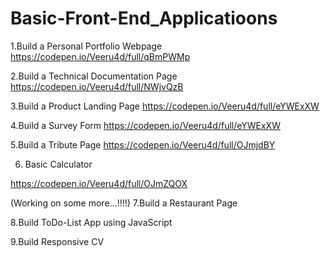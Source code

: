 # Basic-Front-End_Applicatioons

1.Build a Personal Portfolio Webpage
https://codepen.io/Veeru4d/full/qBmPWMp

2.Build a Technical Documentation Page
https://codepen.io/Veeru4d/full/NWjvQzB

3.Build a Product Landing Page
https://codepen.io/Veeru4d/full/eYWExXW

4.Build a Survey Form
https://codepen.io/Veeru4d/full/eYWExXW

5.Build a Tribute Page
https://codepen.io/Veeru4d/full/OJmjdBY

6. Basic Calculator

https://codepen.io/Veeru4d/full/OJmZQOX

(Working on some more...!!!!)
7.Build a Restaurant Page


8.Build ToDo-List App using JavaScript


9.Build Responsive CV



